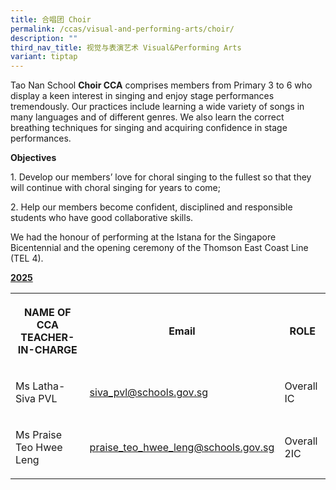 ```yaml
---
title: 合唱团 Choir
permalink: /ccas/visual-and-performing-arts/choir/
description: ""
third_nav_title: 视觉与表演艺术 Visual&Performing Arts
variant: tiptap
---
```

<p>Tao Nan School <strong>Choir CCA</strong> comprises members from Primary
3 to 6 who display a keen interest in singing and enjoy stage performances
tremendously. Our practices include learning a wide variety of songs in
many languages and of different genres. We also learn the correct breathing
techniques for singing and acquiring confidence in stage performances.</p>
<p><strong>Objectives</strong>
</p>
<p>1. Develop our members’ love for choral singing to the fullest so that
they will continue with choral singing for years to come;</p>
<p>2. Help our members become confident, disciplined and responsible students
who have good collaborative skills.</p>
<p>We had the honour of performing at the Istana for the Singapore Bicentennial
and the opening ceremony of the Thomson East Coast Line (TEL 4).</p>
<p><strong><u>2025</u></strong>
</p>
<table style="minWidth: 75px">
<colgroup>
<col>
<col>
<col>
</colgroup>
<tbody>
<tr>
<th rowspan="1" colspan="1">
<p>NAME OF CCA
<br>TEACHER-IN-CHARGE</p>
</th>
<th rowspan="1" colspan="1">
<p>Email</p>
</th>
<th rowspan="1" colspan="1">
<p>ROLE</p>
</th>
</tr>
<tr>
<td rowspan="1" colspan="1">
<p>Ms Latha-Siva PVL</p>
</td>
<td rowspan="1" colspan="1">
<p><a href="mailto:siva_pvl@schools.gov.sg" rel="noopener noreferrer nofollow" target="_blank">siva_pvl@schools.gov.sg</a>
</p>
</td>
<td rowspan="1" colspan="1">
<p>Overall IC</p>
</td>
</tr>
<tr>
<td rowspan="1" colspan="1">
<p>Ms Praise Teo Hwee Leng</p>
</td>
<td rowspan="1" colspan="1">
<p><a href="mailto:praise_teo_hwee_leng@schools.gov.sg" rel="noopener noreferrer nofollow" target="_blank">praise_teo_hwee_leng@schools.gov.sg</a>
</p>
</td>
<td rowspan="1" colspan="1">
<p>Overall 2IC</p>
</td>
</tr>
</tbody>
</table>
<p></p>